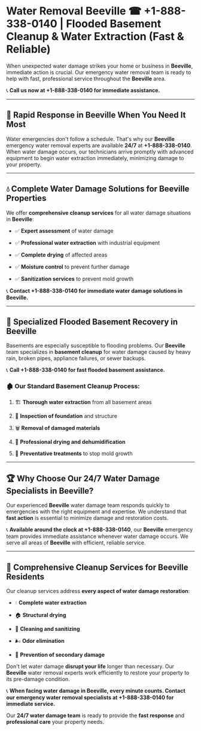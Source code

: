 # Water Removal Beeville ☎ +1-888-338-0140 | Flooded Basement Cleanup & Water Extraction (Fast & Reliable)

When unexpected water damage strikes your home or business in **Beeville**, immediate action is crucial. Our emergency water removal team is ready to help with fast, professional service throughout the **Beeville** area. 

📞 **Call us now at +1-888-338-0140 for immediate assistance.**
---
## 🚀 Rapid Response in Beeville When You Need It Most
Water emergencies don't follow a schedule. That's why our **Beeville** emergency water removal experts are available **24/7** at **+1-888-338-0140**. When water damage occurs, our technicians arrive promptly with advanced equipment to begin water extraction immediately, minimizing damage to your property.
---
## 💧 Complete Water Damage Solutions for Beeville Properties
We offer **comprehensive cleanup services** for all water damage situations in **Beeville**:
- ✅ **Expert assessment** of water damage  
- ✅ **Professional water extraction** with industrial equipment  
- ✅ **Complete drying** of affected areas  
- ✅ **Moisture control** to prevent further damage  
- ✅ **Sanitization services** to prevent mold growth  
📞 **Contact +1-888-338-0140 for immediate water damage solutions in Beeville.**
---
## 🌊 Specialized Flooded Basement Recovery in Beeville
Basements are especially susceptible to flooding problems. Our **Beeville** team specializes in **basement cleanup** for water damage caused by heavy rain, broken pipes, appliance failures, or sewer backups. 
📞 **Call +1-888-338-0140 for fast flooded basement assistance.**
### 🏚️ Our Standard Basement Cleanup Process:
1. 🏗️ **Thorough water extraction** from all basement areas  
2. 🔎 **Inspection of foundation** and structure  
3. 🗑️ **Removal of damaged materials**  
4. 💨 **Professional drying and dehumidification**  
5. 🚫 **Preventative treatments** to stop mold growth  
---
## 🏆 Why Choose Our 24/7 Water Damage Specialists in Beeville?
Our experienced **Beeville** water damage team responds quickly to emergencies with the right equipment and expertise. We understand that **fast action** is essential to minimize damage and restoration costs.
📞 **Available around the clock at +1-888-338-0140**, our **Beeville** emergency team provides immediate assistance whenever water damage occurs. We serve all areas of **Beeville** with efficient, reliable service.
---
## 🧹 Comprehensive Cleanup Services for Beeville Residents
Our cleanup services address **every aspect of water damage restoration**:
- 💧 **Complete water extraction**  
- 🏠 **Structural drying**  
- 🧼 **Cleaning and sanitizing**  
- 🌬️ **Odor elimination**  
- 🚫 **Prevention of secondary damage**  
Don't let water damage **disrupt your life** longer than necessary. Our **Beeville** water removal experts work efficiently to restore your property to its pre-damage condition.
📞 **When facing water damage in Beeville, every minute counts. Contact our emergency water removal specialists at +1-888-338-0140 for immediate service.**
Our **24/7 water damage team** is ready to provide the **fast response** and **professional care** your property needs.
